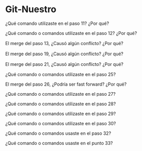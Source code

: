 # Git-Nuestro
¿Qué comando utilizaste en el paso 11? ¿Por qué?

¿Qué comando o comandos utilizaste en el paso 12? ¿Por qué?

El merge del paso 13, ¿Causó algún conﬂicto? ¿Por qué?

El merge del paso 19, ¿Causó algún conﬂicto? ¿Por qué?

El merge del paso 21, ¿Causó algún conﬂicto? ¿Por qué?

¿Qué comando o comandos utilizaste en el paso 25?

El merge del paso 26, ¿Podría ser fast forward? ¿Por qué?

¿Qué comando o comandos utilizaste en el paso 27?

¿Qué comando o comandos utilizaste en el paso 28?

¿Qué comando o comandos utilizaste en el paso 29?

¿Qué comando o comandos utilizaste en el paso 30?

¿Qué comando o comandos usaste en el paso 32?

¿Qué comando o comandos usaste en el punto 33?
